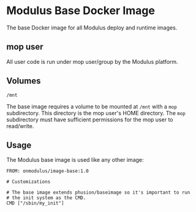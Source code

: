 Modulus Base Docker Image
=========

The base Docker image for all Modulus deploy and runtime images.

## mop user
All user code is run under mop user/group by the Modulus platform.

## Volumes

`/mnt`

The base image requires a volume to be mounted at `/mnt` with a `mop` subdirectory.
This directory is the mop user's HOME directory. The `mop` subdirectory must
have sufficient permissions for the mop user to read/write.

## Usage
The Modulus base image is used like any other image:

```
FROM: onmodulus/image-base:1.0

# Customizations

# The base image extends phusion/baseimage so it's important to run
# the init system as the CMD.
CMD ["/sbin/my_init"]
```
